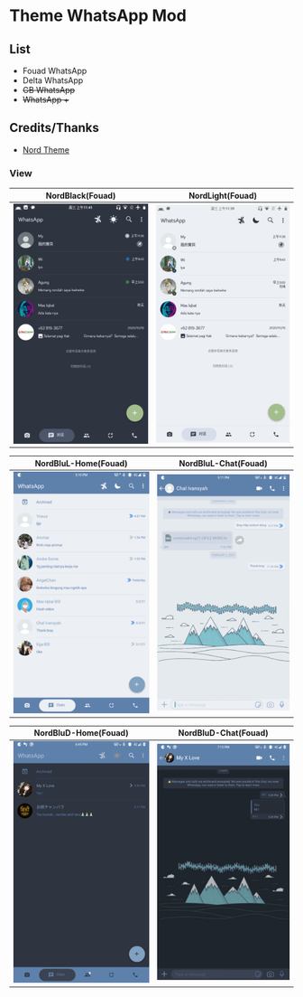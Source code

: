 # Theme WhatsApp Mod

## List
- Fouad WhatsApp
- Delta WhatsApp
- <del>GB WhatsApp</del>
- <del>WhatsApp +</del>

## Credits/Thanks
- [Nord Theme](http://nordtheme.com)

### View

NordBlack(Fouad)|NordLight(Fouad)
|--|--|
![img](Screenshots/NordThemeDark.png)|![img](Screenshots/NordThemeLight.png)

NordBluL-Home(Fouad)|NordBluL-Chat(Fouad)
|--|--|
![img](Screenshots/NordBlulHome.png)|![img](/Screenshots/NordBluLChat.png)


NordBluD-Home(Fouad)|NordBluD-Chat(Fouad)
|--|--|
![img](Screenshots/NordBluDHome.png)|![img](/Screenshots/NordBluDChat(2).png)
<br />
